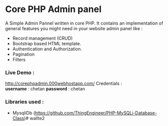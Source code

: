 # Core PHP Admin panel


A Simple Admin Pannel written in core PHP. It contains an implementation of general features you might need in your website admin panel like :

  - Record management (CRUD)
  - Bootstrap based HTML template.
  - Authentication and Authorization.
  - Pagination
  - Filters

### Live Demo :
http://corephpadmin.000webhostapp.com/
Credentials :  
**username** : chetan
**password** : chetan


### Libraries used : 
  - MysqliDb (https://github.com/ThingEngineer/PHP-MySQLi-Database-Class)# wallte2
